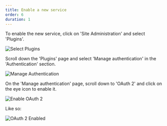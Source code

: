 ```yaml
---
title: Enable a new service
order: 6
duration: 1
---
```


To enable the new service, click on 'Site Administration' and select 'Plugins'.

![Select Plugins](/assets/images/set-up-moodle-via-aaf-authn/select-plugins.png)

Scroll down the 'Plugins' page and select 'Manage authentication' in the 'Authentication' section.

![Manage Authentication](/assets/images/set-up-moodle-via-aaf-authn/manage-auth.png)

On the 'Manage authentication' page, scroll down to 'OAuth 2' and click on the eye icon to enable it.

![Enable OAuth 2](/assets/images/set-up-moodle-via-aaf-authn/enable-oauth2.png)

Like so:

![OAuth 2 Enabled](/assets/images/set-up-moodle-via-aaf-authn/enabled-oauth2.png)

